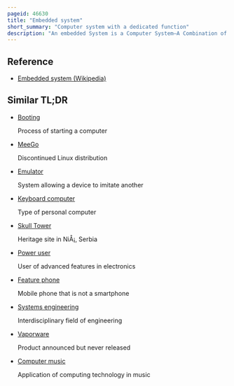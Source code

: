 ```yaml
---
pageid: 46630
title: "Embedded system"
short_summary: "Computer system with a dedicated function"
description: "An embedded System is a Computer System—A Combination of a Computer Processor, Computer Memory, and input/output peripheral devices—that has a dedicated Function within a larger mechanical or electronic System. It is embedded as Part of a complete Device often including electrical or electronic Hardware and mechanical Parts. Because embedded Systems typically control physical Operations of the Machine embedded within them often have real-time Computing Constraints. Embedded Systems control many Devices in common Use. In 2009, it was estimated that ninety-eight percent of all microprocessors manufactured were used in embedded systems."
---
```


## Reference

- [Embedded system (Wikipedia)](https://en.wikipedia.org/?curid=46630)

## Similar TL;DR

- [Booting](/tldr/en/booting)

  Process of starting a computer

- [MeeGo](/tldr/en/meego)

  Discontinued Linux distribution

- [Emulator](/tldr/en/emulator)

  System allowing a device to imitate another

- [Keyboard computer](/tldr/en/keyboard-computer)

  Type of personal computer

- [Skull Tower](/tldr/en/skull-tower)

  Heritage site in NiÅ¡, Serbia

- [Power user](/tldr/en/power-user)

  User of advanced features in electronics

- [Feature phone](/tldr/en/feature-phone)

  Mobile phone that is not a smartphone

- [Systems engineering](/tldr/en/systems-engineering)

  Interdisciplinary field of engineering

- [Vaporware](/tldr/en/vaporware)

  Product announced but never released

- [Computer music](/tldr/en/computer-music)

  Application of computing technology in music

